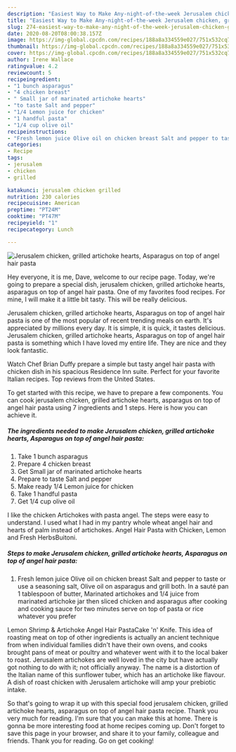 ```yaml
---
description: "Easiest Way to Make Any-night-of-the-week Jerusalem chicken, grilled artichoke hearts, Asparagus on top of angel hair pasta"
title: "Easiest Way to Make Any-night-of-the-week Jerusalem chicken, grilled artichoke hearts, Asparagus on top of angel hair pasta"
slug: 274-easiest-way-to-make-any-night-of-the-week-jerusalem-chicken-grilled-artichoke-hearts-asparagus-on-top-of-angel-hair-pasta
date: 2020-08-20T08:00:38.157Z
image: https://img-global.cpcdn.com/recipes/188a8a334559e027/751x532cq70/jerusalem-chicken-grilled-artichoke-hearts-asparagus-on-top-of-angel-hair-pasta-recipe-main-photo.jpg
thumbnail: https://img-global.cpcdn.com/recipes/188a8a334559e027/751x532cq70/jerusalem-chicken-grilled-artichoke-hearts-asparagus-on-top-of-angel-hair-pasta-recipe-main-photo.jpg
cover: https://img-global.cpcdn.com/recipes/188a8a334559e027/751x532cq70/jerusalem-chicken-grilled-artichoke-hearts-asparagus-on-top-of-angel-hair-pasta-recipe-main-photo.jpg
author: Irene Wallace
ratingvalue: 4.2
reviewcount: 5
recipeingredient:
- "1 bunch asparagus"
- "4 chicken breast"
- " Small jar of marinated artichoke hearts"
- "to taste Salt and pepper"
- "1/4 Lemon juice for chicken"
- "1 handful pasta"
- "1/4 cup olive oil"
recipeinstructions:
- "Fresh lemon juice Olive oil on chicken breast Salt and pepper to taste or use a seasoning salt, Olive oil on asparagus and grill both. In a sauté pan 1 tablespoon of butter, Marinated artichokes and 1/4 juice from marinated artichoke jar then sliced chicken and asparagus after cooking and cooking sauce for two minutes serve on top of pasta or rice whatever you prefer"
categories:
- Recipe
tags:
- jerusalem
- chicken
- grilled

katakunci: jerusalem chicken grilled 
nutrition: 230 calories
recipecuisine: American
preptime: "PT24M"
cooktime: "PT47M"
recipeyield: "1"
recipecategory: Lunch

---
```



![Jerusalem chicken, grilled artichoke hearts, Asparagus on top of angel hair pasta](https://img-global.cpcdn.com/recipes/188a8a334559e027/751x532cq70/jerusalem-chicken-grilled-artichoke-hearts-asparagus-on-top-of-angel-hair-pasta-recipe-main-photo.jpg)

Hey everyone, it is me, Dave, welcome to our recipe page. Today, we're going to prepare a special dish, jerusalem chicken, grilled artichoke hearts, asparagus on top of angel hair pasta. One of my favorites food recipes. For mine, I will make it a little bit tasty. This will be really delicious.

Jerusalem chicken, grilled artichoke hearts, Asparagus on top of angel hair pasta is one of the most popular of recent trending meals on earth. It's appreciated by millions every day. It is simple, it is quick, it tastes delicious. Jerusalem chicken, grilled artichoke hearts, Asparagus on top of angel hair pasta is something which I have loved my entire life. They are nice and they look fantastic.

Watch Chef Brian Duffy prepare a simple but tasty angel hair pasta with chicken dish in his spacious Residence Inn suite. Perfect for your favorite Italian recipes. Top reviews from the United States.


To get started with this recipe, we have to prepare a few components. You can cook jerusalem chicken, grilled artichoke hearts, asparagus on top of angel hair pasta using 7 ingredients and 1 steps. Here is how you can achieve it.

##### The ingredients needed to make Jerusalem chicken, grilled artichoke hearts, Asparagus on top of angel hair pasta:

1. Take 1 bunch asparagus
1. Prepare 4 chicken breast
1. Get  Small jar of marinated artichoke hearts
1. Prepare to taste Salt and pepper
1. Make ready 1/4 Lemon juice for chicken
1. Take 1 handful pasta
1. Get 1/4 cup olive oil


I like the chicken Artichokes with pasta angel. The steps were easy to understand. I used what I had in my pantry whole wheat angel hair and hearts of palm instead of artichokes. Angel Hair Pasta with Chicken, Lemon and Fresh HerbsBuitoni. 

##### Steps to make Jerusalem chicken, grilled artichoke hearts, Asparagus on top of angel hair pasta:

1. Fresh lemon juice Olive oil on chicken breast Salt and pepper to taste or use a seasoning salt, Olive oil on asparagus and grill both. In a sauté pan 1 tablespoon of butter, Marinated artichokes and 1/4 juice from marinated artichoke jar then sliced chicken and asparagus after cooking and cooking sauce for two minutes serve on top of pasta or rice whatever you prefer


Lemon Shrimp &amp; Artichoke Angel Hair PastaCake &#39;n&#39; Knife. This idea of roasting meat on top of other ingredients is actually an ancient technique from when individual families didn&#39;t have their own ovens, and cooks brought pans of meat or poultry and whatever went with it to the local baker to roast. Jerusalem artichokes are well loved in the city but have actually got nothing to do with it; not officially anyway. The name is a distortion of the Italian name of this sunflower tuber, which has an artichoke like flavour. A dish of roast chicken with Jerusalem artichoke will amp your prebiotic intake. 

So that's going to wrap it up with this special food jerusalem chicken, grilled artichoke hearts, asparagus on top of angel hair pasta recipe. Thank you very much for reading. I'm sure that you can make this at home. There is gonna be more interesting food at home recipes coming up. Don't forget to save this page in your browser, and share it to your family, colleague and friends. Thank you for reading. Go on get cooking!
